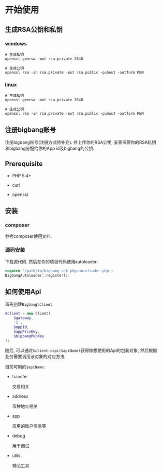 # 开始使用

## 生成RSA公钥和私钥

### windows

```
# 生成私钥
openssl genrsa -out rsa.private 2048

# 生成公钥
openssl rsa -in rsa.private -out rsa.public -pubout -outform PEM
```

### linux

```
# 生成私钥
openssl genrsa -out rsa.private 2048

# 生成公钥
openssl rsa -in rsa.private -out rsa.public -pubout -outform PEM
```

## 注册bigbang账号

注册bigbang账号(注册方式待补充). 并上传你的RSA公钥, 妥善保管你的RSA私钥和bigbang分配给你的App id及bigbang的公钥.

## Prerequisite

- PHP 5.4+

- curl

- openssl

## 安装

### composer

参考composer使用文档.

### 源码安装

下载源代码, 然后在你的项目代码使用autoloader:
```php
require '/path/to/bigbang-sdk-php/autoloader.php';
BigbangAutoloader::register();
```

## 如何使用Api


首先创建`Bigbang\Client`.

```php
$client = new Client(
    $gateway,
    '1',
    $appId,
    $appPrivKey,
    $bigbangPubKey
);
```

随后, 可以通过`$client->api($apiName)`获得你想使用的Api的包装对象, 然后根据业务需要调用该对象的对应方法. 

目前可用的`$apiName`:

- transfer

  交易相关

- address

  币种地址相关
  
- app
  
  应用的账户信息等
  
- debug
  
  用于调试
  
- utils

  辅助工具
  
  
